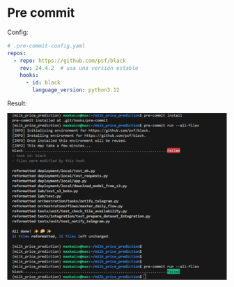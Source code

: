 # Pre commit

Config:

```yaml
# .pre-commit-config.yaml
repos:
  - repo: https://github.com/psf/black
    rev: 24.4.2  # usa una versión estable
    hooks:
      - id: black
        language_version: python3.12
```

Result:

![alt text](image.png)




